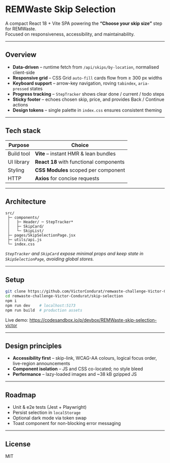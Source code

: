 # REMWaste Skip Selection

A compact React 18 + Vite SPA powering the **“Choose your skip size”** step for REMWaste.  
Focused on responsiveness, accessibility, and maintainability.

---

## Overview

* **Data-driven** – runtime fetch from `/api/skips/by-location`, normalised client-side  
* **Responsive grid** – CSS Grid `auto-fill` cards flow from ≥ 300 px widths  
* **Keyboard support** – arrow-key navigation, roving `tabindex`, `aria-pressed` states  
* **Progress tracking** – `StepTracker` shows clear done / current / todo steps  
* **Sticky footer** – echoes chosen skip, price, and provides Back / Continue actions  
* **Design tokens** – single palette in `index.css` ensures consistent theming  

---

## Tech stack

| Purpose    | Choice                                   |
|------------|-------------------------------------------|
| Build tool | **Vite** – instant HMR & lean bundles     |
| UI library | **React 18** with functional components   |
| Styling    | **CSS Modules** scoped per component      |
| HTTP       | **Axios** for concise requests            |

---

## Architecture

~~~text
src/
 ├─ components/
 │   ├─ Header/ ─ StepTracker*
 │   ├─ SkipCard/
 │   └─ SkipList/
 ├─ pages/SkipSelectionPage.jsx
 ├─ utils/api.js
 └─ index.css
~~~

*`StepTracker` and `SkipCard` expose minimal props and keep state in `SkipSelectionPage`, avoiding global stores.*

---

## Setup

~~~bash
git clone https://github.com/VictorCondurat/remwaste-challenge-Victor-Condurat.git
cd remwaste-challenge-Victor-Condurat/skip-selection
npm i
npm run dev    # localhost:5173
npm run build  # production assets
~~~

Live demo: <https://codesandbox.io/p/devbox/REMWaste-skip-selection-victor>

---

## Design principles

* **Accessibility first** – skip-link, WCAG-AA colours, logical focus order, live-region announcements  
* **Component isolation** – JS and CSS co-located; no style bleed  
* **Performance** – lazy-loaded images and ~38 kB gzipped JS  

---

## Roadmap

* Unit & e2e tests (Jest + Playwright)  
* Persist selection in `localStorage`  
* Optional dark mode via token swap  
* Toast component for non-blocking error messaging  

---

## License

MIT
